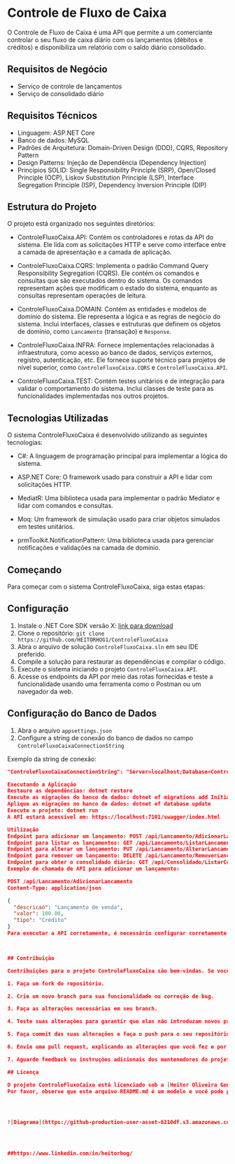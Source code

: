 # Controle de Fluxo de Caixa

O Controle de Fluxo de Caixa é uma API que permite a um comerciante controlar o seu fluxo de caixa diário com os lançamentos (débitos e créditos) e disponibiliza um relatório com o saldo diário consolidado.

## Requisitos de Negócio

- Serviço de controle de lançamentos
- Serviço de consolidado diário

## Requisitos Técnicos

- Linguagem: ASP.NET Core
- Banco de dados: MySQL
- Padrões de Arquitetura: Domain-Driven Design (DDD), CQRS, Repository Pattern
- Design Patterns: Injeção de Dependência (Dependency Injection)
- Princípios SOLID: Single Responsibility Principle (SRP), Open/Closed Principle (OCP), Liskov Substitution Principle (LSP), Interface Segregation Principle (ISP), Dependency Inversion Principle (DIP)

## Estrutura do Projeto

O projeto está organizado nos seguintes diretórios:

- ControleFluxoCaixa.API: Contém os controladores e rotas da API do sistema. Ele lida com as solicitações HTTP e serve como interface entre a camada de apresentação e a camada de aplicação.

- ControleFluxoCaixa.CQRS: Implementa o padrão Command Query Responsibility Segregation (CQRS). Ele contém os comandos e consultas que são executados dentro do sistema. Os comandos representam ações que modificam o estado do sistema, enquanto as consultas representam operações de leitura.

- ControleFluxoCaixa.DOMAIN: Contém as entidades e modelos de domínio do sistema. Ele representa a lógica e as regras de negócio do sistema. Inclui interfaces, classes e estruturas que definem os objetos de domínio, como `Lancamento` (transação) e `Response`.

- ControleFluxoCaixa.INFRA: Fornece implementações relacionadas à infraestrutura, como acesso ao banco de dados, serviços externos, registro, autenticação, etc. Ele fornece suporte técnico para projetos de nível superior, como `ControleFluxoCaixa.CQRS` e `ControleFluxoCaixa.API`.

- ControleFluxoCaixa.TEST: Contém testes unitários e de integração para validar o comportamento do sistema. Inclui classes de teste para as funcionalidades implementadas nos outros projetos.

## Tecnologias Utilizadas

O sistema ControleFluxoCaixa é desenvolvido utilizando as seguintes tecnologias:

- C#: A linguagem de programação principal para implementar a lógica do sistema.

- ASP.NET Core: O framework usado para construir a API e lidar com solicitações HTTP.

- MediatR: Uma biblioteca usada para implementar o padrão Mediator e lidar com comandos e consultas.

- Moq: Um framework de simulação usado para criar objetos simulados em testes unitários.

- prmToolkit.NotificationPattern: Uma biblioteca usada para gerenciar notificações e validações na camada de domínio.


## Começando

Para começar com o sistema ControleFluxoCaixa, siga estas etapas:

## Configuração

1. Instale o .NET Core SDK versão X: [link para download](https://dotnet.microsoft.com/download)
2. Clone o repositório: `git clone https://github.com/HEITORHOG1/ControleFluxoCaixa`
3. Abra o arquivo de solução `ControleFluxoCaixa.sln` em seu IDE preferido.
4. Compile a solução para restaurar as dependências e compilar o código.
5. Execute o sistema iniciando o projeto `ControleFluxoCaixa.API`.
6. Acesse os endpoints da API por meio das rotas fornecidas e teste a funcionalidade usando uma ferramenta como o Postman ou um navegador da web.

## Configuração do Banco de Dados

1. Abra o arquivo `appsettings.json`
2. Configure a string de conexão do banco de dados no campo `ControleFluxoCaixaConnectionString`

Exemplo da string de conexão:
```json
"ControleFluxoCaixaConnectionString": "Server=localhost;Database=ControleFluxoCaixa;Uid=root;Pwd=q1w2e3r4;"

Executando a Aplicação
Restaure as dependências: dotnet restore
Execute as migrações do banco de dados: dotnet ef migrations add InitialMigration
Aplique as migrações no banco de dados: dotnet ef database update
Execute o projeto: dotnet run
A API estará acessível em: https://localhost:7101/swagger/index.html

Utilização
Endpoint para adicionar um lançamento: POST /api/Lancamento/AdicionarLancamento
Endpoint para listar os lançamentos: GET /api/Lancamento/ListarLancamento
Endpoint para alterar um lançamento: PUT /api/Lancamento/AlterarLancamento
Endpoint para remover um lançamento: DELETE /api/Lancamento/RemoverLancamento/{id}
Endpoint para obter o consolidado diário: GET /api/Consolidado/ListarConsolidadoDiario/{data}
Exemplo de chamada de API para adicionar um lançamento:

POST /api/Lancamento/AdicionarLancamento
Content-Type: application/json

{
  "descricao": "Lançamento de venda",
  "valor": 100.00,
  "tipo": "Crédito"
}
Para executar a API corretamente, é necessário configurar corretamente o ambiente, como o SDK do .NET Core, o banco de dados e as dependências do projeto.



## Contribuição

Contribuições para o projeto ControleFluxoCaixa são bem-vindas. Se você encontrar um bug, tiver uma solicitação de recurso ou quiser contribuir com código, siga estas etapas:

1. Faça um fork do repositório.

2. Crie um novo branch para sua funcionalidade ou correção de bug.

3. Faça as alterações necessárias em seu branch.

4. Teste suas alterações para garantir que elas não introduzam novos problemas.

5. Faça commit das suas alterações e faça o push para o seu repositório forked.

6. Envie uma pull request, explicando as alterações que você fez e por que elas devem ser mescladas.

7. Aguarde feedback ou instruções adicionais dos mantenedores do projeto.

## Licença

O projeto ControleFluxoCaixa está licenciado sob a [Heitor Oliveira Gonçalves](LICENSE).
Por favor, observe que este arquivo README.md é um modelo e você pode precisar modificá-lo de acordo com os detalhes e requisitos específicos do seu projeto.




![Diagrama](https://github-production-user-asset-6210df.s3.amazonaws.com/61200900/243025729-448f5805-9ca4-4b24-bedf-949e852067ae.png)




##https://www.linkedin.com/in/heitorhog/




